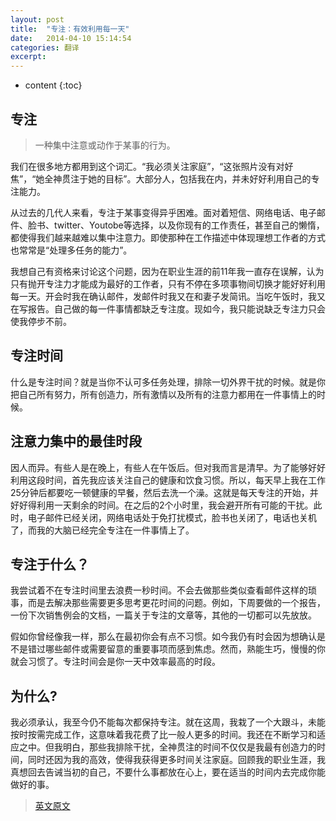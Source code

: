 ```yaml
---
layout: post
title:  "专注：有效利用每一天"
date:   2014-04-10 15:14:54
categories: 翻译
excerpt: 
---
```


* content
{:toc}

## 专注
> 一种集中注意或动作于某事的行为。

我们在很多地方都用到这个词汇。“我必须关注家庭”，“这张照片没有对好焦”，“她全神贯注于她的目标”。大部分人，包括我在内，并未好好利用自己的专注能力。

从过去的几代人来看，专注于某事变得异乎困难。面对着短信、网络电话、电子邮件、脸书、twitter、Youtobe等选择，以及你现有的工作责任，甚至自己的懒惰，都使得我们越来越难以集中注意力。即使那种在工作描述中体现理想工作者的方式也常常是“处理多任务的能力”。

我想自己有资格来讨论这个问题，因为在职业生涯的前11年我一直存在误解，认为只有抛开专注力才能成为最好的工作者，只有不停在多项事物间切换才能好好利用每一天。开会时我在确认邮件，发邮件时我又在和妻子发简讯。当吃午饭时，我又在写报告。自己做的每一件事情都缺乏专注度。现如今，我只能说缺乏专注力只会使我停步不前。

## 专注时间
什么是专注时间？就是当你不认可多任务处理，排除一切外界干扰的时候。就是你把自己所有努力，所有创造力，所有激情以及所有的注意力都用在一件事情上的时候。

## 注意力集中的最佳时段
因人而异。有些人是在晚上，有些人在午饭后。但对我而言是清早。为了能够好好利用这段时间，首先我应该关注自己的健康和饮食习惯。所以，每天早上我在工作25分钟后都要吃一顿健康的早餐，然后去洗一个澡。这就是每天专注的开始，并好好得利用一天剩余的时间。在之后的2个小时里，我会避开所有可能的干扰。此时，电子邮件已经关闭，网络电话处于免打扰模式，脸书也关闭了，电话也关机了，而我的大脑已经完全专注在一件事情上了。

## 专注于什么？
我尝试着不在专注时间里去浪费一秒时间。不会去做那些类似查看邮件这样的琐事，而是去解决那些需要更多思考更花时间的问题。例如，下周要做的一个报告，一份下次销售例会的文档，一篇关于专注的文章等，其他的一切都可以先放放。

假如你曾经像我一样，那么在最初你会有点不习惯。如今我仍有时会因为想确认是不是错过哪些邮件或需要留意的重要事项而感到焦虑。然而，熟能生巧，慢慢的你就会习惯了。专注时间会是你一天中效率最高的时段。

## 为什么?
我必须承认，我至今仍不能每次都保持专注。就在这周，我栽了一个大跟斗，未能按时按需完成工作，这意味着我花费了比一般人更多的时间。我还在不断学习和适应之中。但我明白，那些我排除干扰，全神贯注的时间不仅仅是我最有创造力的时间，同时还因为我的高效，使得我获得更多时间关注家庭。回顾我的职业生涯，我真想回去告诫当初的自己，不要什么事都放在心上，要在适当的时间内去完成你能做好的事。

>[英文原文](https://medium.com/taskk-task-management-with-a-brain/d25c5e9eafc3)
